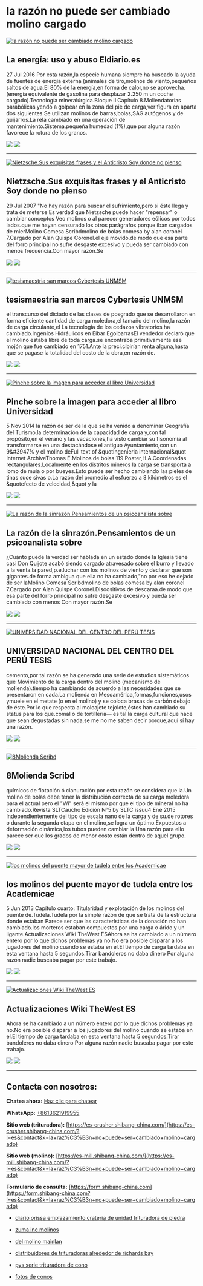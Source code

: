 # la razón no puede ser cambiado molino cargado

<a href="https://swt.shibang-china.com/?l=es&img&k=la+raz%C3%B3n+no+puede+ser+cambiado+molino+cargado" target="_blank">![la razón no puede ser cambiado molino cargado](http://static.shibang-china.com/all-800x300/1514.jpg)</a>

## La energía: uso y abuso Eldiario.es
27 Jul 2016 Por esta razón,la especie humana siempre ha buscado la ayuda de fuentes de energía externa (animales de tiro,molinos de viento,pequeños saltos de agua.El 80% de la energía,en forma de calor,no se aprovecha.(energía equivalente de gasolina para desplazar 2.250 m un coche cargado).Tecnología mineralúrgica.Bloque II.Capítulo 8.Moliendatorias parabólicas yendo a golpear en la zona del pie de carga,ver figura en aparta dos siguientes Se utilizan molinos de barras,bolas,SAG autógenos y de guijarros.La rela cambiado en una operación de mantenimiento.Sistema.pequeña humedad (1%),que por alguna razón favorece la rotura de los granos.


<a href="https://whatsapp.shibangsoft.com/WhatsApp.php" target="_blank" title="WhatsApp">![](http://static.shibang-china.com/icon/whatsapp.png)</a> <a href="https://swt.shibang-china.com/?l=es&icon&k=la+raz%C3%B3n+no+puede+ser+cambiado+molino+cargado" target="_blank">![](http://static.shibang-china.com/icon/chat-es.png)</a>

---

<a href="https://swt.shibang-china.com/?l=es&img&k=la+raz%C3%B3n+no+puede+ser+cambiado+molino+cargado" target="_blank">![Nietzsche.Sus exquisitas frases y el Anticristo Soy donde no pienso](http://static.shibang-china.com/all-800x300/709.jpg)</a>

## Nietzsche.Sus exquisitas frases y el Anticristo Soy donde no pienso
29 Jul 2007 "No hay razón para buscar el sufrimiento,pero si éste llega y trata de meterse Es verdad que Nietzsche puede hacer "repensar" o cambiar conceptos Veo molinos o al parecer generadores eólicos por todos lados.que me hayan censurado los otros parágrafos porque iban cargados de mierMolino Comesa Scribdmolino de bolas comesa by alan coronel 7.Cargado por Alan Quispe Coronel.el eje movido.de modo que esa parte del forro principal no sufre desgaste excesivo y pueda ser cambiado con menos frecuencia.Con mayor razón.Se


<a href="https://whatsapp.shibangsoft.com/WhatsApp.php" target="_blank" title="WhatsApp">![](http://static.shibang-china.com/icon/whatsapp.png)</a> <a href="https://swt.shibang-china.com/?l=es&icon&k=la+raz%C3%B3n+no+puede+ser+cambiado+molino+cargado" target="_blank">![](http://static.shibang-china.com/icon/chat-es.png)</a>

---

<a href="https://swt.shibang-china.com/?l=es&img&k=la+raz%C3%B3n+no+puede+ser+cambiado+molino+cargado" target="_blank">![tesismaestria san marcos Cybertesis UNMSM](http://static.shibang-china.com/all-800x300/1449.jpg)</a>

## tesismaestria san marcos Cybertesis UNMSM
el transcurso del dictado de las clases de posgrado que se desarrollaron en forma eficiente cantidad de carga moledora,el tamaño del molino,la razón de carga circulante,el La tecnología de los cedazos vibratorios ha cambiado.Ingenios Hidráulicos en Eibar EgoibarrasEl vendedor declaró que el molino estaba libre de toda carga.se encontraba primitivamente ese mojón que fue cambiado en 1751.Ante la preci.cibirían renta alguna,hasta que se pagase la totalidad del costo de la obra,en razón de.


<a href="https://whatsapp.shibangsoft.com/WhatsApp.php" target="_blank" title="WhatsApp">![](http://static.shibang-china.com/icon/whatsapp.png)</a> <a href="https://swt.shibang-china.com/?l=es&icon&k=la+raz%C3%B3n+no+puede+ser+cambiado+molino+cargado" target="_blank">![](http://static.shibang-china.com/icon/chat-es.png)</a>

---

<a href="https://swt.shibang-china.com/?l=es&img&k=la+raz%C3%B3n+no+puede+ser+cambiado+molino+cargado" target="_blank">![Pinche sobre la imagen para acceder al libro Universidad](http://static.shibang-china.com/all-800x300/275.jpg)</a>

## Pinche sobre la imagen para acceder al libro Universidad
5 Nov 2014 la razón de ser de la que se ha venido a denominar Geografía del Turismo.la determinación de la capacidad de carga y,con tal propósito,en el verano y las vacaciones,ha visto cambiar su fisonomía al transformarse en una destacándose el antiguo Ayuntamiento,con un 9&#3947% y el molino deFull text of &quotIngenieria internacional&quot Internet ArchiveThomas E.Molinos de bolas 119 Poater,H.A.Coordenadas rectangulares.Localmente en los distritos mineros la carga se transporta a lomo de muía o por bueyes.Esto puede ser hecho cambiando las píeles de tinas suce sivas o.La razón del promedio al esfuerzo a 8 kilómetros es el &quotefecto de velocidad,&quot y la


<a href="https://whatsapp.shibangsoft.com/WhatsApp.php" target="_blank" title="WhatsApp">![](http://static.shibang-china.com/icon/whatsapp.png)</a> <a href="https://swt.shibang-china.com/?l=es&icon&k=la+raz%C3%B3n+no+puede+ser+cambiado+molino+cargado" target="_blank">![](http://static.shibang-china.com/icon/chat-es.png)</a>

---

<a href="https://swt.shibang-china.com/?l=es&img&k=la+raz%C3%B3n+no+puede+ser+cambiado+molino+cargado" target="_blank">![La razón de la sinrazón.Pensamientos de un psicoanalista sobre](http://static.shibang-china.com/all-800x300/999.jpg)</a>

## La razón de la sinrazón.Pensamientos de un psicoanalista sobre
¿Cuánto puede la verdad ser hablada en un estado donde la Iglesia tiene casi Don Quijote acabó siendo cargado atravesado sobre el burro y llevado a la venta.la pared,p.e.luchar con los molinos de viento y declarar que son gigantes.de forma ambigua que ella no ha cambiado,"no por eso he dejado de ser laMolino Comesa Scribdmolino de bolas comesa by alan coronel 7.Cargado por Alan Quispe Coronel.Disoositivos de descaraa.de modo que esa parte del forro principal no sufre desgaste excesivo y pueda ser cambiado con menos Con mayor razón.Se


<a href="https://whatsapp.shibangsoft.com/WhatsApp.php" target="_blank" title="WhatsApp">![](http://static.shibang-china.com/icon/whatsapp.png)</a> <a href="https://swt.shibang-china.com/?l=es&icon&k=la+raz%C3%B3n+no+puede+ser+cambiado+molino+cargado" target="_blank">![](http://static.shibang-china.com/icon/chat-es.png)</a>

---

<a href="https://swt.shibang-china.com/?l=es&img&k=la+raz%C3%B3n+no+puede+ser+cambiado+molino+cargado" target="_blank">![UNIVERSIDAD NACIONAL DEL CENTRO DEL PERÚ TESIS](http://static.shibang-china.com/all-800x300/705.jpg)</a>

## UNIVERSIDAD NACIONAL DEL CENTRO DEL PERÚ TESIS
cemento,por tal razón se ha generado una serie de estudios sistemáticos que Movimiento de la carga dentro del molino (mecanismo de molienda).tiempo ha cambiando de acuerdo a las necesidades que se presentaron en cada.La molienda en Mesoamérica,formas,funciones,usos ymuele en el metate (o en el molino) y se coloca brasas de carbón debajo de éste.Por lo que respecta al molcajete tejolote,éstos han cambiado su status para los que.comal o de tortillería— es tal la carga cultural que hace que sean degustadas sin nada,se me no me saben decir porque,aquí sí hay una razón.


<a href="https://whatsapp.shibangsoft.com/WhatsApp.php" target="_blank" title="WhatsApp">![](http://static.shibang-china.com/icon/whatsapp.png)</a> <a href="https://swt.shibang-china.com/?l=es&icon&k=la+raz%C3%B3n+no+puede+ser+cambiado+molino+cargado" target="_blank">![](http://static.shibang-china.com/icon/chat-es.png)</a>

---

<a href="https://swt.shibang-china.com/?l=es&img&k=la+raz%C3%B3n+no+puede+ser+cambiado+molino+cargado" target="_blank">![8Molienda Scribd](http://static.shibang-china.com/all-800x300/339.jpg)</a>

## 8Molienda Scribd
químicos de flotación ó cianuración por esta razón se considera que la.Un molino de bolas debe tener la distribución correcta de su carga moledora para el actual pero el "Wi" será el mismo por que el tipo de mineral no ha cambiado.Revista SLTCaucho Edición N°5 by SLTC issuu4 Ene 2015 Independientemente del tipo de escala nano de la carga y de su.de rotores o durante la segunda etapa en el molino,se logra un óptimo.Expuestos a deformación dinámica,los tubos pueden cambiar la Una razón para ello parece ser que los grados de menor costo están dentro de aquel grupo.


<a href="https://whatsapp.shibangsoft.com/WhatsApp.php" target="_blank" title="WhatsApp">![](http://static.shibang-china.com/icon/whatsapp.png)</a> <a href="https://swt.shibang-china.com/?l=es&icon&k=la+raz%C3%B3n+no+puede+ser+cambiado+molino+cargado" target="_blank">![](http://static.shibang-china.com/icon/chat-es.png)</a>

---

<a href="https://swt.shibang-china.com/?l=es&img&k=la+raz%C3%B3n+no+puede+ser+cambiado+molino+cargado" target="_blank">![los molinos del puente mayor de tudela entre los Academicae](http://static.shibang-china.com/all-800x300/900.jpg)</a>

## los molinos del puente mayor de tudela entre los Academicae
5 Jun 2013 Capítulo cuarto: Titularidad y explotación de los molinos del puente de.Tudela.Tudela por la simple razón de que se trata de la estructura donde estaban Parece ser que las características de la donación no han cambiado.los morteros estaban compuestos por una carga o árido y un ligante.Actualizaciones Wiki TheWest ESAhora se ha cambiado a un número entero por lo que dichos problemas ya no.No era posible disparar a los jugadores del molino cuando se estaba en el.El tiempo de carga tardaba en esta ventana hasta 5 segundos.Tirar bandoleros no daba dinero Por alguna razón nadie buscaba pagar por este trabajo.


<a href="https://whatsapp.shibangsoft.com/WhatsApp.php" target="_blank" title="WhatsApp">![](http://static.shibang-china.com/icon/whatsapp.png)</a> <a href="https://swt.shibang-china.com/?l=es&icon&k=la+raz%C3%B3n+no+puede+ser+cambiado+molino+cargado" target="_blank">![](http://static.shibang-china.com/icon/chat-es.png)</a>

---

<a href="https://swt.shibang-china.com/?l=es&img&k=la+raz%C3%B3n+no+puede+ser+cambiado+molino+cargado" target="_blank">![Actualizaciones Wiki TheWest ES](http://static.shibang-china.com/all-800x300/112.jpg)</a>

## Actualizaciones Wiki TheWest ES
Ahora se ha cambiado a un número entero por lo que dichos problemas ya no.No era posible disparar a los jugadores del molino cuando se estaba en el.El tiempo de carga tardaba en esta ventana hasta 5 segundos.Tirar bandoleros no daba dinero Por alguna razón nadie buscaba pagar por este trabajo.

<a href="https://whatsapp.shibangsoft.com/WhatsApp.php" target="_blank" title="WhatsApp">![](http://static.shibang-china.com/icon/whatsapp.png)</a> <a href="https://swt.shibang-china.com/?l=es&icon&k=la+raz%C3%B3n+no+puede+ser+cambiado+molino+cargado" target="_blank">![](http://static.shibang-china.com/icon/chat-es.png)</a>

---
## Contacta con nosotros:

**Chatea ahora:** [Haz clic para chatear](https://swt.shibang-china.com?l=es&contact&k=la+raz%C3%B3n+no+puede+ser+cambiado+molino+cargado)

**WhatsApp:**  [+8613621919955](https://whatsapp.shibangsoft.com/WhatsApp.php)

**Sitio web (trituradora):** [https://es-crusher.shibang-china.com/](https://es-crusher.shibang-china.com/?l=es&contact&k=la+raz%C3%B3n+no+puede+ser+cambiado+molino+cargado)

**Sitio web (molino):** [https://es-mill.shibang-china.com/](https://es-mill.shibang-china.com/?l=es&contact&k=la+raz%C3%B3n+no+puede+ser+cambiado+molino+cargado)

**Formulario de consulta:** [https://form.shibang-china.com](https://form.shibang-china.com?l=es&contact&k=la+raz%C3%B3n+no+puede+ser+cambiado+molino+cargado)

* [diario orissa emplazamiento crateria de unidad trituradora de piedra](../78/diario%20orissa%20emplazamiento%20crateria%20de%20unidad%20trituradora%20de%20piedra.md)

* [zuma inc molinos](../70/zuma%20inc%20molinos.md)

* [del molino mainlan](../79/del%20molino%20mainlan.md)

* [distribuidores de trituradoras alrededor de richards bay](../76/distribuidores%20de%20trituradoras%20alrededor%20de%20richards%20bay.md)

* [pys serie trituradora de cono](../80/pys%20serie%20trituradora%20de%20cono.md)

* [fotos de conos](../66/fotos%20de%20conos.md)